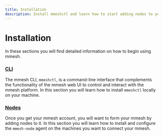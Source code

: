 ```yaml
---
title: Installation
description: Install mmeshctl and learn how to start adding nodes to your mmesh virtual private topology. Available for x86 and ARM on Linux, Windows and macOS.
---
```


# Installation

In these sections you will find detailed information on how to begin using mmesh.

### [CLI](/docs/platform/installation/cli/)

The mmesh CLI, `mmeshctl`, is a command-line interface that complements the functionality of the mmesh web UI to control and interact with the mmesh platform. In this section you will learn how to install `mmeshctl` locally on your machine.

### [Nodes](/docs/platform/installation/nodes/)

Once you get your mmesh account, you will want to form your mmesh by adding nodes to it. In this section you will learn how to install and configure the `mmesh-node` agent on the machines you want to connect your mmesh.
